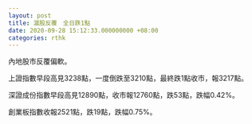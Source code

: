 ```yaml
---
layout: post
title: 滬股反覆　全日跌1點
date: 2020-09-28 15:12:33.000000000 +08:00
categories: rthk
---
```


內地股市反覆偏軟。

上證指數早段高見3238點，一度倒跌至3210點，最終跌1點收市，報3217點。

深證成份指數早段高見12890點，收市報12760點，跌53點，跌幅0.42%。

創業板指數收報2521點，跌19點，跌幅0.75%。
